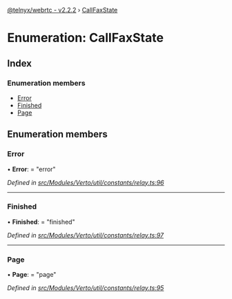[@telnyx/webrtc - v2.2.2](../README.md) › [CallFaxState](callfaxstate.md)

# Enumeration: CallFaxState

## Index

### Enumeration members

* [Error](callfaxstate.md#error)
* [Finished](callfaxstate.md#finished)
* [Page](callfaxstate.md#page)

## Enumeration members

###  Error

• **Error**: = "error"

*Defined in [src/Modules/Verto/util/constants/relay.ts:96](https://github.com/team-telnyx/webrtc/blob/main/packages/js/src/Modules/Verto/util/constants/relay.ts#L96)*

___

###  Finished

• **Finished**: = "finished"

*Defined in [src/Modules/Verto/util/constants/relay.ts:97](https://github.com/team-telnyx/webrtc/blob/main/packages/js/src/Modules/Verto/util/constants/relay.ts#L97)*

___

###  Page

• **Page**: = "page"

*Defined in [src/Modules/Verto/util/constants/relay.ts:95](https://github.com/team-telnyx/webrtc/blob/main/packages/js/src/Modules/Verto/util/constants/relay.ts#L95)*
